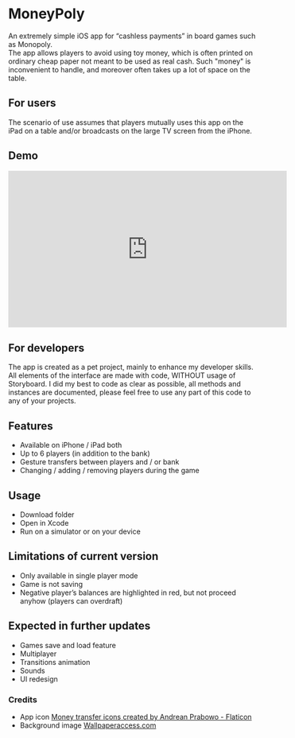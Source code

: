 # MoneyPoly

An extremely simple iOS app for “cashless payments” in board games such as Monopoly.<br>
The app allows players to avoid using toy money, which is often printed on ordinary cheap paper not meant to be used as real cash. Such "money" is inconvenient to handle, and moreover often takes up a lot of space on the table.

## For users
The scenario of use assumes that players mutually uses this app on the iPad on a table and/or broadcasts on the large TV screen from the iPhone.

## Demo

<center>
 <iframe width="560" 
         height="315" 
         src="https://youtu.be/uNtJRZHWEE0" 
         title="YouTube video player" 
         frameborder="0" 
         allow="accelerometer; autoplay; clipboard-write; encrypted-media; gyroscope; picture-in-picture" 
         allowfullscreen>
 </iframe>
</center>


## For developers
The app is created as a pet project, mainly to enhance my developer skills. All elements of the interface are made with code, WITHOUT usage of Storyboard. I did my best to code as clear as possible, all methods and instances are documented, please feel free to use any part of this code to any of your projects.

## Features
* Available on iPhone / iPad  both
* Up to 6 players (in addition to the bank)
* Gesture transfers between players and / or bank
* Changing / adding / removing players during the game

## Usage
* Download folder
* Open in Xcode
* Run on a simulator or on your device

## Limitations of current version
* Only available in single player mode
* Game is not saving
* Negative player’s balances are highlighted in red, but not proceed anyhow (players can overdraft)

## Expected in further updates
* Games save and load feature
* Multiplayer
* Transitions animation
* Sounds
* UI redesign


### Credits
* App icon
<a href="https://www.flaticon.com/free-icons/money-transfer" title="money transfer icons">Money transfer icons created by Andrean Prabowo - Flaticon</a>
* Background image
<a href="https://wallpaperaccess.com"> Wallpaperaccess.com</a>
